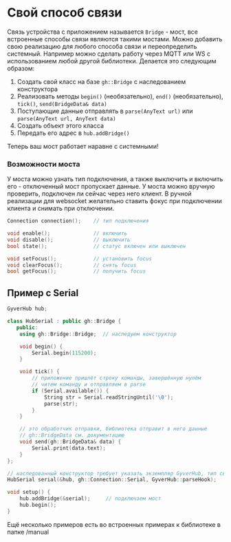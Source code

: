 # Свой способ связи
Связь устройства с приложением называется `Bridge` - мост, все встроенные способы связи являются такими мостами. Можно добавить свою реализацию для любого способа связи и переопределить системный. Например можно сделать работу через MQTT или WS с использованием любой другой библиотеки. Делается это следующим образом:

1. Создать свой класс на базе `gh::Bridge` с наследованием конструктора
2. Реализовать методы `begin()` (необязательно), `end()` (необязательно), `tick()`, `send(BridgeData& data)`
3. Поступающие данные отправлять в `parse(AnyText url)` или `parse(AnyText url, AnyText data)`
4. Создать объект этого класса
5. Передать его адрес в `hub.addBridge()`

Теперь ваш мост работает наравне с системными!

### Возможности моста
У моста можно узнать тип подключения, а также выключить и включить его - отключенный мост пропускает данные. У моста можно вручную проверить, подключен ли сейчас через него клиент. В ручной реализации для websocket желательно ставить фокус при подключении клиента и снимать при отключении.
```cpp
Connection connection();    // тип подключения

void enable();              // включить
void disable();             // выключить
bool state();               // статус включен или выключен

void setFocus();            // установить focus
void clearFocus();          // снять focus
bool getFocus();            // получить focus
```

## Пример с Serial
```cpp
GyverHub hub;

class HubSerial : public gh::Bridge {
   public:
    using gh::Bridge::Bridge;  // наследуем конструктор

    void begin() {
        Serial.begin(115200);
    }

    void tick() {
        // приложение пришлёт строку команды, завершённую нулём
        // читем команду и отправляем в parse
        if (Serial.available()) {
            String str = Serial.readStringUntil('\0');
            parse(str);
        }
    }

    // это обработчик отправки, библиотека отправит в него данные
    // gh::BridgeData см. документацию
    void send(gh::BridgeData& data) {
        Serial.print(data.text);
    }
};

// наследованный конструктор требует указать экземпляр GyverHub, тип связи и функцию GyverHub::parseHook
HubSerial serial(&hub, gh::Connection::Serial, GyverHub::parseHook);

void setup() {
    hub.addBridge(&serial);     // подключаем мост
    hub.begin();
}
```

Ещё несколько примеров есть во встроенных примерах к библиотеке в папке /manual